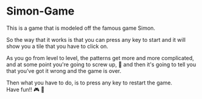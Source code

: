 # Simon-Game
This is a game that is modeled off the famous game Simon. <br>

So the way that it works is that you can press any key to start and it will show you a tile that you have to click on. <br>

As you go from level to level, the patterns get more and more complicated, and at some point you're going to screw up, 🤪
and then it's going to tell you that you’ve got it wrong and the game is over. <br>

Then what you have to do, is to press any key to restart the game. <br>
Have fun!! 🎮 👾
